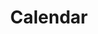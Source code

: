 ---
stars: 4
country: 1213United States
title: Calendar
description: This is your main Mayan Dreamspell Calendar Dashboard with all the details you need to stay in sync. Calculate the Kin for any date.
---
